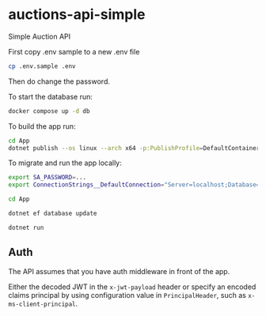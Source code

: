 # auctions-api-simple
Simple Auction API

First copy .env sample to a new .env file

```bash
cp .env.sample .env
```

Then do change the password.

To start the database run:

```bash
docker compose up -d db
```

To build the app run:

```bash
cd App
dotnet publish --os linux --arch x64 -p:PublishProfile=DefaultContainer
```

To migrate and run the app locally:

```bash
export SA_PASSWORD=...
export ConnectionStrings__DefaultConnection="Server=localhost;Database=master;TrustServerCertificate=true;MultipleActiveResultSets=true;User Id=sa;Password=${SA_PASSWORD}"

cd App

dotnet ef database update

dotnet run 
```

## Auth

The API assumes that you have auth middleware in front of the app.

Either the decoded JWT in the `x-jwt-payload` header or specify an encoded claims principal by using configuration value in `PrincipalHeader`, such as `x-ms-client-principal`.